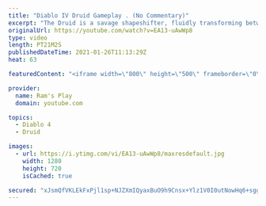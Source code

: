 ```yaml
---
title: "Diablo IV Druid Gameplay . (No Commentary)"
excerpt: "The Druid is a savage shapeshifter, fluidly transforming between the forms of a towering bear or a vicious werewolf to fight alongside the creatures of the wild."
originalUrl: https://youtube.com/watch?v=EA13-uAwWp8
type: video
length: PT21M2S
publishedDateTime: 2021-01-26T11:13:29Z
heat: 63

featuredContent: "<iframe width=\"800\" height=\"500\" frameborder=\"0\" src=\"https://www.youtube.com/embed/EA13-uAwWp8\" allow=\"accelerometer; autoplay; encrypted-media; gyroscope; picture-in-picture\" allowfullscreen></iframe>"

provider:
  name: Ram's Play
  domain: youtube.com

topics:
  - Diablo 4
  - Druid

images:
  - url: https://i.ytimg.com/vi/EA13-uAwWp8/maxresdefault.jpg
    width: 1280
    height: 720
    isCached: true

secured: "xJsmQfVKLEkFxPjl1sp+NJZXmIQyaxBuO9h9Cnsx+Ylz1V0I0utNowHq6+sgg4kRO5m0fA7e6JkwmZIm+HdvOa5HJAFtAaWAaBvZqj2kSJWB0+QQ0HOi/fiuJiM4Lx8BTgt5xJvDeWaBUGQlENwXP9M1IwYBDloY1B8HYAZGSXmog5CiZXOEml/Tyv9uVAsWWS8qxavbHy65Db9BRZ5BIrjX2hiAc+J932VQuNnVSveAw/3gadDRjvmpa2kGKNw9nv6ojsSn25QrcNu6i2UEZMCGbPlvJR/mnKCWPfITHKupES5lzZgUX7vTIr01SxdJvLv1MFVPT2WjYz1HssXVFNOScRSOuqFHH5NM4n7p7unoHxaHpTc+tta/RSmDJqDF4sSmp25qsPCv5H9b0qW1xf1yq2oCBM/r2QSlsptguKwBmkoVY9s4ftSZu3vHkh6s;FKIwcHHcSRRbBgsTfYVz8g=="
---
```


